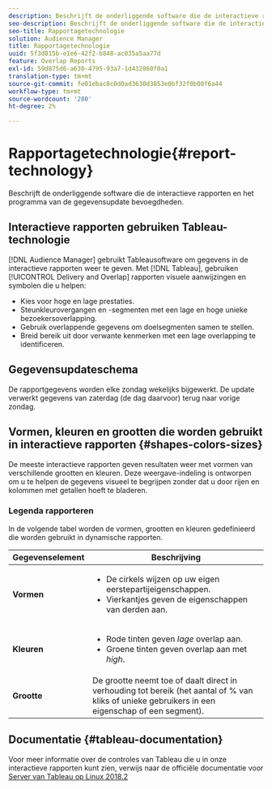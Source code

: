 ```yaml
---
description: Beschrijft de onderliggende software die de interactieve rapporten en het programma van de gegevensupdate bevoegdheden.
seo-description: Beschrijft de onderliggende software die de interactieve rapporten en het programma van de gegevensupdate bevoegdheden.
seo-title: Rapportagetechnologie
solution: Audience Manager
title: Rapportagetechnologie
uuid: 5f3d815b-e1e6-42f2-b848-ac035a5aa77d
feature: Overlap Reports
exl-id: 59d875d6-a630-4795-93a7-1d432860f0a1
translation-type: tm+mt
source-git-commit: fe01ebac8c0d0ad3630d3853e0bf32f0b00f6a44
workflow-type: tm+mt
source-wordcount: '280'
ht-degree: 2%

---
```


# Rapportagetechnologie{#report-technology}

Beschrijft de onderliggende software die de interactieve rapporten en het programma van de gegevensupdate bevoegdheden.

<!-- 

c_report_technology.xml

 -->

## Interactieve rapporten gebruiken Tableau-technologie

[!DNL Audience Manager] gebruikt  [](https://www.tableausoftware.com/) Tableausoftware om gegevens in de interactieve rapporten weer te geven. Met [!DNL Tableau], gebruiken [!UICONTROL Delivery and Overlap] rapporten visuele aanwijzingen en symbolen die u helpen:

* Kies voor hoge en lage prestaties.
* Steunkleurovergangen en -segmenten met een lage en hoge unieke bezoekersoverlapping.
* Gebruik overlappende gegevens om doelsegmenten samen te stellen.
* Breid bereik uit door verwante kenmerken met een lage overlapping te identificeren.

## Gegevensupdateschema

De rapportgegevens worden elke zondag wekelijks bijgewerkt. De update verwerkt gegevens van zaterdag (de dag daarvoor) terug naar vorige zondag.

## Vormen, kleuren en grootten die worden gebruikt in interactieve rapporten {#shapes-colors-sizes}

De meeste interactieve rapporten geven resultaten weer met vormen van verschillende grootten en kleuren. Deze weergave-indeling is ontworpen om u te helpen de gegevens visueel te begrijpen zonder dat u door rijen en kolommen met getallen hoeft te bladeren.

<!-- 

r_legend.xml

 -->

### Legenda rapporteren

In de volgende tabel worden de vormen, grootten en kleuren gedefinieerd die worden gebruikt in dynamische rapporten.

<table id="table_EC180A96E3784FC6B81FCFB546C4A3FA"> 
 <thead> 
  <tr> 
   <th colname="col1" class="entry"> Gegevenselement </th> 
   <th colname="col2" class="entry"> Beschrijving </th> 
  </tr> 
 </thead>
 <tbody> 
  <tr> 
   <td colname="col1"> <b>Vormen</b> </td> 
   <td colname="col2"> 
    <ul id="ul_076773ABD0BB4CE6834ACFA8B3D6AC2E"> 
     <li id="li_BBAB37A6EC1549B48C0E4D3BFAF7062C">De cirkels wijzen op uw eigen eerstepartijeigenschappen. </li> 
     <li id="li_371331AE984A4A999CE0596EA13987E0">Vierkantjes geven de eigenschappen van derden aan. </li> 
    </ul> </td> 
  </tr> 
  <tr> 
   <td colname="col1"> <b>Kleuren</b> </td> 
   <td colname="col2"> 
    <ul id="ul_F5D243297F0C4E5A8EDCBD28A548869E"> 
     <li id="li_332EB873A35440E6BB6093E36A0FAC3D">Rode tinten geven <i>lage</i> overlap aan. </li> 
     <li id="li_29DFDB1218DF4069B5DCFF841D48EF56">Groene tinten geven overlap aan met <i>high</i>. </li> 
    </ul> </td> 
  </tr> 
  <tr> 
   <td colname="col1"> <b>Grootte</b> </td> 
   <td colname="col2"> De grootte neemt toe of daalt direct in verhouding tot bereik (het aantal of % van kliks of unieke gebruikers in een eigenschap of een segment). </td> 
  </tr> 
 </tbody> 
</table>

## Documentatie {#tableau-documentation}

Voor meer informatie over de controles van Tableau die u in onze interactieve rapporten kunt zien, verwijs naar de officiële documentatie voor [Server van Tableau op Linux 2018.2](https://help.tableau.com/v2018.2/server-linux/en-us/get_started_server.htm)
